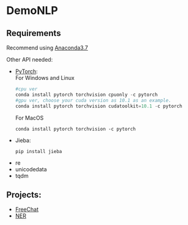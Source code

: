 # DemoNLP

## Requirements
Recommend using [Anaconda3.7](https://docs.anaconda.com/anaconda/install/)

Other API needed:
- [PyTorch](https://pytorch.org/):  
    For Windows and Linux
    ```python
    #cpu ver
    conda install pytorch torchvision cpuonly -c pytorch
    #gpu ver, choose your cuda version as 10.1 as an example.
    conda install pytorch torchvision cudatoolkit=10.1 -c pytorch
    ```
    For MacOS
    ```
    conda install pytorch torchvision -c pytorch
    ```
- Jieba: 
    ```
    pip install jieba
    ```
- re
- unicodedata
- tqdm

## Projects:
- [FreeChat](https://github.com/shinoyuki222/PyTorch_NLP/tree/master/FreeChat)
- [NER](https://github.com/shinoyuki222/PyTorch_NLP/tree/master/NER)
